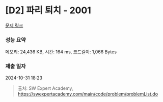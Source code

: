 # [D2] 파리 퇴치 - 2001 

[문제 링크](https://swexpertacademy.com/main/code/problem/problemDetail.do?contestProbId=AV5PzOCKAigDFAUq) 

### 성능 요약

메모리: 24,436 KB, 시간: 164 ms, 코드길이: 1,066 Bytes

### 제출 일자

2024-10-31 18:23



> 출처: SW Expert Academy, https://swexpertacademy.com/main/code/problem/problemList.do